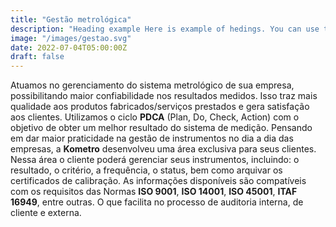 ```yaml
---
title: "Gestão metrológica"
description: "Heading example Here is example of hedings. You can use this heading by following markdownify rules."
image: "/images/gestao.svg"
date: 2022-07-04T05:00:00Z
draft: false
---
```


Atuamos no gerenciamento do sistema metrológico de sua empresa, possibilitando maior confiabilidade nos resultados medidos. Isso traz mais qualidade aos produtos fabricados/serviços prestados e gera satisfação aos clientes. Utilizamos o ciclo **PDCA** (Plan, Do, Check, Action) com o objetivo de obter um melhor resultado do sistema de medição. Pensando em dar maior praticidade na gestão de instrumentos no dia a dia das empresas, a **Kometro** desenvolveu uma área exclusiva para seus clientes. Nessa área o cliente poderá gerenciar seus instrumentos, incluindo: o resultado, o critério, a frequência, o status, bem como arquivar os certificados de calibração. As informações disponíveis são compatíveis com os requisitos das Normas **ISO 9001**, **ISO 14001**, **ISO 45001**, **ITAF 16949**, entre outras. O que facilita no processo de auditoria interna, de cliente e externa.